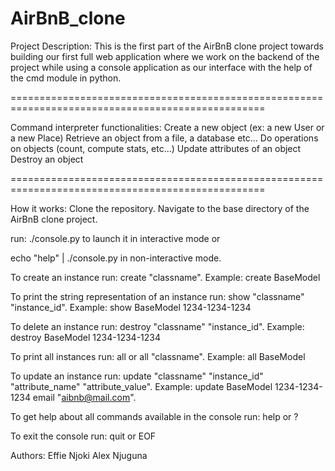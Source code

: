 # AirBnB_clone

Project Description:
This is the first part of the AirBnB clone project towards building our first full web application
 where we work on the backend of the project while using a console
application as our interface with the help of the cmd module in python.

==================================================================================================

Command interpreter functionalities:
Create a new object (ex: a new User or a new Place)
Retrieve an object from a file, a database etc...
Do operations on objects (count, compute stats, etc...)
Update attributes of an object
Destroy an object

==================================================================================================

How it works:
Clone the repository.
Navigate to the base directory of the AirBnB clone project.

run: ./console.py to launch it in interactive mode or

echo "help" | ./console.py in non-interactive mode.

To create an instance run:
create "classname". Example:
create BaseModel

To print the string representation of an instance run:
show "classname" "instance_id". Example:
show BaseModel 1234-1234-1234

To delete an instance run:
destroy "classname" "instance_id". Example:
destroy BaseModel 1234-1234-1234

To print all instances run:
all or
all "classname". Example:
all BaseModel

To update an instance run:
update "classname" "instance_id" "attribute_name" "attribute_value". Example:
update BaseModel 1234-1234-1234 email "aibnb@mail.com".

To get help about all commands available in the console run:
help or ?

To exit the console run:
quit or EOF

Authors:
Effie Njoki
Alex Njuguna
